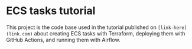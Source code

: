 # ECS tasks tutorial

This project is the code base used in the tutorial published on
`[link-here](link.com)` about creating ECS tasks with Terraform,
deploying them with GitHub Actions, and running them with Airflow.
